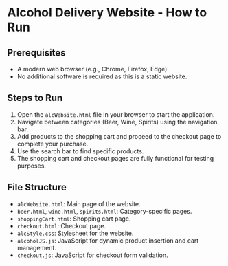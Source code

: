 # Alcohol Delivery Website - How to Run

## Prerequisites
- A modern web browser (e.g., Chrome, Firefox, Edge).
- No additional software is required as this is a static website.

## Steps to Run
1. Open the `alcWebsite.html` file in your browser to start the application.
2. Navigate between categories (Beer, Wine, Spirits) using the navigation bar.
3. Add products to the shopping cart and proceed to the checkout page to complete your purchase.
4. Use the search bar to find specific products.
5. The shopping cart and checkout pages are fully functional for testing purposes.

## File Structure
- `alcWebsite.html`: Main page of the website.
- `beer.html`, `wine.html`, `spirits.html`: Category-specific pages.
- `shoppingCart.html`: Shopping cart page.
- `checkout.html`: Checkout page.
- `alcStyle.css`: Stylesheet for the website.
- `alcoholJS.js`: JavaScript for dynamic product insertion and cart management.
- `checkout.js`: JavaScript for checkout form validation.
